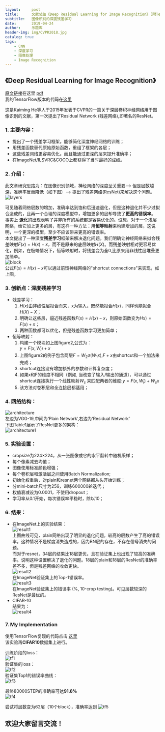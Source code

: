 ```yaml
---
layout:     post
title:      文献总结《Deep Residual Learning for Image Recognition》(附TensorFlow代码)
subtitle:   图像识别的深度残差学习
date:       2019-04-24
author:     乐题库
header-img: img/CVPR2018.jpg
catalog: true
tags:
    - CNN
    - 深度学习
    - 图像处理
    - Image Recognition
---
```


## 《Deep Residual Learning for Image Recognition》  

[原文链接](https://arxiv.org/abs/1512.03385)在这里 [pdf](https://arxiv.org/pdf/1512.03385.pdf)    
我的TensorFlow版本的代码在[这里](https://github.com/tianyaxiang/resnet-tensorflow-implementation)

这是Kaiming He等人于2015年发表于CVPR的一篇关于深层卷积神经网络用于图像识别的文献，第一次提出了Residual Network (残差网络),即著名的ResNet。  

### 1.	主要内容：  
  - 提出了一个残差学习框架，能够简化深度神经网络的训练；  
  - 用残差函数替代原始原始函数，重组了框架的各层；  
  - 这些残差网络更容易优化，而且能通过更深的层来提升准确率；
  - 在ImageNet/ILSVRC&COCO上都获得了当时最好的成绩。  

### 2. 介绍：  
此文章研究思路为：在图像识别领域，神经网络的深度至关重要——> 但是层数越深，准确率反而降低（如下图）——> 提出了残差网络(ResNet)来解决这个问题。  
![layers](/img/post3-layers.png)   

可见随着网络层数的增加，准确率达到饱和后迅速退化，但是这种退化并不少过拟合造成的，且再一个合理的深度模型中，增加更多的层却导致了**更高的错误率**。  
事实上
**退化**的出现表明了并非所有的系统都是容易优化的。设想，对于一个浅层网络，给它加上更多的层，有这样一种方法：用**恒等映射**来构建增加的层。这说明，一个更深的模型，至少不应该带来更高的错误率。  
本文提出了一种深度**残差学习**框架来解决退化问题。我们明确让神经网络来拟合残差映射$F(x)=H(x)-x$，而不是原来的底层映射$H(X)$。而残差映射相对更容易优化，例如，在极端情况下，恒等映射时，将残差变为全0,比原来用非线性层堆叠更加简单。  
![block](/img/post3-block.png)   
公式$F(x)=H(x)-x$可以通过前馈神经网络的"shortcut connections"来实现，如上图。

### 3.	创新点：深度残差学习
- 残差学习：  
  1. $H(x)$由非线性层拟合而来，x为输入，既然能拟合$H(x)$，同样也能拟合$H(X)-X$；
  2. 明确让这些层，逼近残差函数$F(x)=H(x)-x$，则原始函数变为$Hx)=F(x)+x$；
  3. 两种函数都可以优化，但是残差函数学习更加简单；
- 恒等映射：  
  1. 构建一个模块如上图figure2,公式为：  
          $y=F(x,{W_i})+x$
  2. 上图figure2的例子包含两层$F=W_2\sigma{(W_1x)}$,$F+x$由shortcut和一个加法来完成；
  3. shortcut连接没有增加额外的参数和计算复杂度；
  4. 如果x和F的维度不相同（例如, 当改变了输入/输出的通道），可以通过shortcut连接执行一个线性映射$W_s$ 来匹配两者的维度:$y=F(x,{W_i})+W_sx$
  5. 该方法对卷积层和全连接层都适用；


### 4. 网络结构：
![architecture](/img/post3-architecture.png)   
左边为VGG-19,中间为‘Plain Network’,右边为‘Residual Network’  
下图Table1展示了ResNet更多的架构：  
![architecture1](/img/post3-architecture1.png)   


### 5. 实验设置：
- cropsize为224×224，从一张图像或它的水平翻转中随机采样；
- 每个像素减去均值；
- 图像使用标准颜色增强；
- 每个卷积层和激活层之间使用Batch Normalization; 
- 初始化权重后，对plain和resnet两个网络都从头开始训练；
- 分mini-batch尺寸为256，训练600000轮迭代；
- 权值衰减设为0.0001，不使用dropout；
- 学习率从0.1开始，每次错误率平稳时，除以10；


### 6. 结果：
- 在ImageNet上的实验结果：  
  ![result1](/img/post3-result1.png)   
  上图曲线可见，plain网络出现了明显的退化问题，较高的层数产生了高的错误率。这种情况不是梯度消失造成的，因为BN层的存在，不存在信号消失的问题。  
  而对于resnet，34层的结果比18层更优，且在验证集上也出现了较高的准确率。说明这种设置解决了退化的问题。18层的plain和18层的ResNet的准确率差不多，但是残差网络的收敛更快。    
  ![result2](/img/post3-result2.png)    
  在ImageNet验证集上的Top-1错误率。  
  ![result3](/img/post3-result3.png)   
  在ImageNet验证集上的错误率 (%, 10-crop testing)。可见层数较深的ResNet是最优的。  
- CIFAR-10  
  结果为：  
  ![result4](/img/post3-result4.png)   



### 7. My Implementation  

使用TensorFlow复现的代码点击 [这里](https://github.com/tianyaxiang/resnet-tensorflow-implementation)  
该实验再**CIFAR10**数据集上进行。  

训练阶段的loss：  
![tf1](/img/post3-tf1.png)  
验证集的loss：  
![tf2](/img/post3-tf2.png)  
验证集Top1的错误率曲线：  
![tf3](/img/post3-tf3.png)  

最终80000STEP的准确率可达**91.8%**  
![tf4](/img/post3-tf4.png)  

尝试将层数变为62层（10个block），准确率达到
![tf5](/img/post3-tf5.png)  

**欢迎大家留言交流！** 
-
